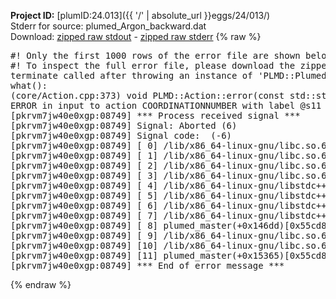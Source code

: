 **Project ID:** [plumID:24.013]({{ '/' | absolute_url }}eggs/24/013/)  
Stderr for source:  plumed_Argon_backward.dat   
Download: [zipped raw stdout](plumed_Argon_backward.dat.plumed_master.stdout.txt.zip) - [zipped raw stderr](plumed_Argon_backward.dat.plumed_master.stderr.txt.zip) 
{% raw %}
<pre>
#! Only the first 1000 rows of the error file are shown below
#! To inspect the full error file, please download the zipped raw stderr file above
terminate called after throwing an instance of 'PLMD::Plumed::ExceptionError'
what():
(core/Action.cpp:373) void PLMD::Action::error(const std::string&) const
ERROR in input to action COORDINATIONNUMBER with label @s11 : keyword MORE_THAN could not be read correctly
[pkrvm7jw40e0xgp:08749] *** Process received signal ***
[pkrvm7jw40e0xgp:08749] Signal: Aborted (6)
[pkrvm7jw40e0xgp:08749] Signal code:  (-6)
[pkrvm7jw40e0xgp:08749] [ 0] /lib/x86_64-linux-gnu/libc.so.6(+0x45330)[0x7f56d1445330]
[pkrvm7jw40e0xgp:08749] [ 1] /lib/x86_64-linux-gnu/libc.so.6(pthread_kill+0x11c)[0x7f56d149eb2c]
[pkrvm7jw40e0xgp:08749] [ 2] /lib/x86_64-linux-gnu/libc.so.6(gsignal+0x1e)[0x7f56d144527e]
[pkrvm7jw40e0xgp:08749] [ 3] /lib/x86_64-linux-gnu/libc.so.6(abort+0xdf)[0x7f56d14288ff]
[pkrvm7jw40e0xgp:08749] [ 4] /lib/x86_64-linux-gnu/libstdc++.so.6(+0xa5ff5)[0x7f56d18a5ff5]
[pkrvm7jw40e0xgp:08749] [ 5] /lib/x86_64-linux-gnu/libstdc++.so.6(+0xbb0da)[0x7f56d18bb0da]
[pkrvm7jw40e0xgp:08749] [ 6] /lib/x86_64-linux-gnu/libstdc++.so.6(_ZSt10unexpectedv+0x0)[0x7f56d18a5a55]
[pkrvm7jw40e0xgp:08749] [ 7] /lib/x86_64-linux-gnu/libstdc++.so.6(+0xa5a6f)[0x7f56d18a5a6f]
[pkrvm7jw40e0xgp:08749] [ 8] plumed_master(+0x146dd)[0x55cd849bd6dd]
[pkrvm7jw40e0xgp:08749] [ 9] /lib/x86_64-linux-gnu/libc.so.6(+0x2a1ca)[0x7f56d142a1ca]
[pkrvm7jw40e0xgp:08749] [10] /lib/x86_64-linux-gnu/libc.so.6(__libc_start_main+0x8b)[0x7f56d142a28b]
[pkrvm7jw40e0xgp:08749] [11] plumed_master(+0x15365)[0x55cd849be365]
[pkrvm7jw40e0xgp:08749] *** End of error message ***
</pre>
{% endraw %}
